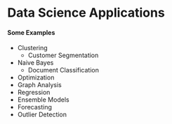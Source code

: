 # Data Science Applications

#### Some Examples
* Clustering
  * Customer Segmentation
* Naive Bayes
  * Document Classification
* Optimization
* Graph Analysis
* Regression
* Ensemble Models
* Forecasting
* Outlier Detection
